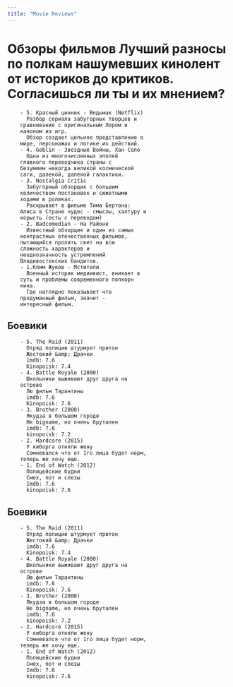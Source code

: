 ```yaml
---
title: "Movie Reviews"
---
```

# Обзоры фильмов Лучший разносы по полкам нашумевших кинолент от историков до критиков. Согласишься ли ты и их мнением?
		- 5. Красный цинник - Ведьмак (Netflix)
		  Разбор сериала забугорных творцов и
		сравнивание с оригинальным Лором и
		каноном из игр.
		  Обзор создает цельное представление о
		мире, персонажах и логике их действий.
		- 4. Goblin - Звездные Войны, Хан Соло
		  Одна из многочисленных эпопей
		главного переводчика страны с
		безумием некогда великой космической
		саги, далекой, далекой галактики.
		- 3. Nostalgia Critic
		  Забугорный обзорщик с большим
		количеством постановок и сюжетными
		ходами в роликах.
		  Раскрывает в фильме Тима Бертона:
		Алиса в Стране чудес - смыслы, халтуру и
		корысть (есть с переводом)
		- 2. Badcomedian - На Районе 
		  Известный обзорщик и один из самых
		контрастных отечественных фильмов,
		пытающийся пролить свет на всю
		сложность характеров и
		неоднозначность устремлений
		Владивостокских бандитов.
		- 1.Клим Жуков - Мстители 
		  Военный историк медиивист, вникает в
		суть и проблемы современного попкорн
		кина.
		  Где наглядно показывает что
		продуманный фильм, значит -
		интересный фильм.

## Боевики
		- 5. The Raid (2011)
		  Отряд полиции штурмует притон
		  Жестокий &amp; Драчки
		  imdb: 7.6
		  Kinopoisk: 7.4
		- 4. Battle Royale (2000)
		  Школьники выживают друг друга на
		острове
		  Лю фильм Тарантины
		  imdb: 7.6
		  Kinopoisk: 7.6
		- 3. Brother (2000)
		  Якудза в большом городе
		  Не bigname, но очень брутален
		  imdb: 7.6
		  kinopoisk: 7.2
		- 2. Hardcore (2015)
		  У киборга отняли жену
		  Сомневался что от 1го лица будет норм,
		теперь же хочу еще.
		- 1. End of Watch (2012)
		  Полицейские будни
		  Смех, пот и слезы
		  Imdb: 7.6
		  kinopoisk: 7.6

## Боевики
		- 5. The Raid (2011)
		  Отряд полиции штурмует притон
		  Жестокий &amp; Драчки
		  imdb: 7.6
		  Kinopoisk: 7.4
		- 4. Battle Royale (2000)
		  Школьники выживают друг друга на
		острове
		  Лю фильм Тарантины
		  imdb: 7.6
		  Kinopoisk: 7.6
		- 3. Brother (2000)
		  Якудза в большом городе
		  Не bigname, но очень брутален
		  imdb: 7.6
		  kinopoisk: 7.2
		- 2. Hardcore (2015)
		  У киборга отняли жену
		  Сомневался что от 1го лица будет норм,
		теперь же хочу еще.
		- 1. End of Watch (2012)
		  Полицейские будни
		  Смех, пот и слезы
		  Imdb: 7.6
		  kinopoisk: 7.6